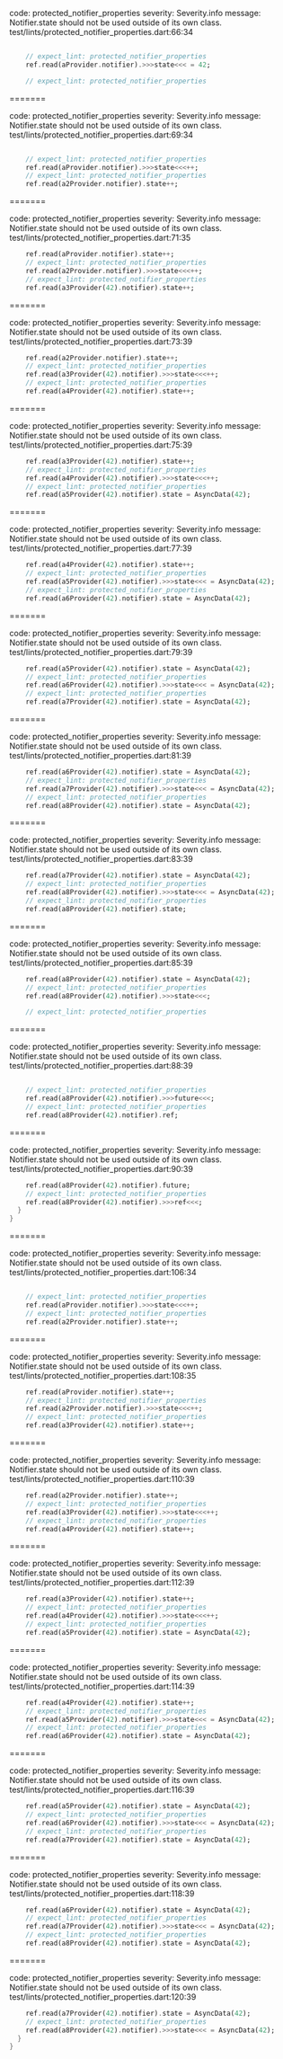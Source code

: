 code: protected_notifier_properties
severity: Severity.info
message: Notifier.state should not be used outside of its own class.
test/lints/protected_notifier_properties.dart:66:34

```dart

    // expect_lint: protected_notifier_properties
    ref.read(aProvider.notifier).>>>state<<< = 42;

    // expect_lint: protected_notifier_properties
```

=======

code: protected_notifier_properties
severity: Severity.info
message: Notifier.state should not be used outside of its own class.
test/lints/protected_notifier_properties.dart:69:34

```dart

    // expect_lint: protected_notifier_properties
    ref.read(aProvider.notifier).>>>state<<<++;
    // expect_lint: protected_notifier_properties
    ref.read(a2Provider.notifier).state++;
```

=======

code: protected_notifier_properties
severity: Severity.info
message: Notifier.state should not be used outside of its own class.
test/lints/protected_notifier_properties.dart:71:35

```dart
    ref.read(aProvider.notifier).state++;
    // expect_lint: protected_notifier_properties
    ref.read(a2Provider.notifier).>>>state<<<++;
    // expect_lint: protected_notifier_properties
    ref.read(a3Provider(42).notifier).state++;
```

=======

code: protected_notifier_properties
severity: Severity.info
message: Notifier.state should not be used outside of its own class.
test/lints/protected_notifier_properties.dart:73:39

```dart
    ref.read(a2Provider.notifier).state++;
    // expect_lint: protected_notifier_properties
    ref.read(a3Provider(42).notifier).>>>state<<<++;
    // expect_lint: protected_notifier_properties
    ref.read(a4Provider(42).notifier).state++;
```

=======

code: protected_notifier_properties
severity: Severity.info
message: Notifier.state should not be used outside of its own class.
test/lints/protected_notifier_properties.dart:75:39

```dart
    ref.read(a3Provider(42).notifier).state++;
    // expect_lint: protected_notifier_properties
    ref.read(a4Provider(42).notifier).>>>state<<<++;
    // expect_lint: protected_notifier_properties
    ref.read(a5Provider(42).notifier).state = AsyncData(42);
```

=======

code: protected_notifier_properties
severity: Severity.info
message: Notifier.state should not be used outside of its own class.
test/lints/protected_notifier_properties.dart:77:39

```dart
    ref.read(a4Provider(42).notifier).state++;
    // expect_lint: protected_notifier_properties
    ref.read(a5Provider(42).notifier).>>>state<<< = AsyncData(42);
    // expect_lint: protected_notifier_properties
    ref.read(a6Provider(42).notifier).state = AsyncData(42);
```

=======

code: protected_notifier_properties
severity: Severity.info
message: Notifier.state should not be used outside of its own class.
test/lints/protected_notifier_properties.dart:79:39

```dart
    ref.read(a5Provider(42).notifier).state = AsyncData(42);
    // expect_lint: protected_notifier_properties
    ref.read(a6Provider(42).notifier).>>>state<<< = AsyncData(42);
    // expect_lint: protected_notifier_properties
    ref.read(a7Provider(42).notifier).state = AsyncData(42);
```

=======

code: protected_notifier_properties
severity: Severity.info
message: Notifier.state should not be used outside of its own class.
test/lints/protected_notifier_properties.dart:81:39

```dart
    ref.read(a6Provider(42).notifier).state = AsyncData(42);
    // expect_lint: protected_notifier_properties
    ref.read(a7Provider(42).notifier).>>>state<<< = AsyncData(42);
    // expect_lint: protected_notifier_properties
    ref.read(a8Provider(42).notifier).state = AsyncData(42);
```

=======

code: protected_notifier_properties
severity: Severity.info
message: Notifier.state should not be used outside of its own class.
test/lints/protected_notifier_properties.dart:83:39

```dart
    ref.read(a7Provider(42).notifier).state = AsyncData(42);
    // expect_lint: protected_notifier_properties
    ref.read(a8Provider(42).notifier).>>>state<<< = AsyncData(42);
    // expect_lint: protected_notifier_properties
    ref.read(a8Provider(42).notifier).state;
```

=======

code: protected_notifier_properties
severity: Severity.info
message: Notifier.state should not be used outside of its own class.
test/lints/protected_notifier_properties.dart:85:39

```dart
    ref.read(a8Provider(42).notifier).state = AsyncData(42);
    // expect_lint: protected_notifier_properties
    ref.read(a8Provider(42).notifier).>>>state<<<;

    // expect_lint: protected_notifier_properties
```

=======

code: protected_notifier_properties
severity: Severity.info
message: Notifier.state should not be used outside of its own class.
test/lints/protected_notifier_properties.dart:88:39

```dart

    // expect_lint: protected_notifier_properties
    ref.read(a8Provider(42).notifier).>>>future<<<;
    // expect_lint: protected_notifier_properties
    ref.read(a8Provider(42).notifier).ref;
```

=======

code: protected_notifier_properties
severity: Severity.info
message: Notifier.state should not be used outside of its own class.
test/lints/protected_notifier_properties.dart:90:39

```dart
    ref.read(a8Provider(42).notifier).future;
    // expect_lint: protected_notifier_properties
    ref.read(a8Provider(42).notifier).>>>ref<<<;
  }
}
```

=======

code: protected_notifier_properties
severity: Severity.info
message: Notifier.state should not be used outside of its own class.
test/lints/protected_notifier_properties.dart:106:34

```dart

    // expect_lint: protected_notifier_properties
    ref.read(aProvider.notifier).>>>state<<<++;
    // expect_lint: protected_notifier_properties
    ref.read(a2Provider.notifier).state++;
```

=======

code: protected_notifier_properties
severity: Severity.info
message: Notifier.state should not be used outside of its own class.
test/lints/protected_notifier_properties.dart:108:35

```dart
    ref.read(aProvider.notifier).state++;
    // expect_lint: protected_notifier_properties
    ref.read(a2Provider.notifier).>>>state<<<++;
    // expect_lint: protected_notifier_properties
    ref.read(a3Provider(42).notifier).state++;
```

=======

code: protected_notifier_properties
severity: Severity.info
message: Notifier.state should not be used outside of its own class.
test/lints/protected_notifier_properties.dart:110:39

```dart
    ref.read(a2Provider.notifier).state++;
    // expect_lint: protected_notifier_properties
    ref.read(a3Provider(42).notifier).>>>state<<<++;
    // expect_lint: protected_notifier_properties
    ref.read(a4Provider(42).notifier).state++;
```

=======

code: protected_notifier_properties
severity: Severity.info
message: Notifier.state should not be used outside of its own class.
test/lints/protected_notifier_properties.dart:112:39

```dart
    ref.read(a3Provider(42).notifier).state++;
    // expect_lint: protected_notifier_properties
    ref.read(a4Provider(42).notifier).>>>state<<<++;
    // expect_lint: protected_notifier_properties
    ref.read(a5Provider(42).notifier).state = AsyncData(42);
```

=======

code: protected_notifier_properties
severity: Severity.info
message: Notifier.state should not be used outside of its own class.
test/lints/protected_notifier_properties.dart:114:39

```dart
    ref.read(a4Provider(42).notifier).state++;
    // expect_lint: protected_notifier_properties
    ref.read(a5Provider(42).notifier).>>>state<<< = AsyncData(42);
    // expect_lint: protected_notifier_properties
    ref.read(a6Provider(42).notifier).state = AsyncData(42);
```

=======

code: protected_notifier_properties
severity: Severity.info
message: Notifier.state should not be used outside of its own class.
test/lints/protected_notifier_properties.dart:116:39

```dart
    ref.read(a5Provider(42).notifier).state = AsyncData(42);
    // expect_lint: protected_notifier_properties
    ref.read(a6Provider(42).notifier).>>>state<<< = AsyncData(42);
    // expect_lint: protected_notifier_properties
    ref.read(a7Provider(42).notifier).state = AsyncData(42);
```

=======

code: protected_notifier_properties
severity: Severity.info
message: Notifier.state should not be used outside of its own class.
test/lints/protected_notifier_properties.dart:118:39

```dart
    ref.read(a6Provider(42).notifier).state = AsyncData(42);
    // expect_lint: protected_notifier_properties
    ref.read(a7Provider(42).notifier).>>>state<<< = AsyncData(42);
    // expect_lint: protected_notifier_properties
    ref.read(a8Provider(42).notifier).state = AsyncData(42);
```

=======

code: protected_notifier_properties
severity: Severity.info
message: Notifier.state should not be used outside of its own class.
test/lints/protected_notifier_properties.dart:120:39

```dart
    ref.read(a7Provider(42).notifier).state = AsyncData(42);
    // expect_lint: protected_notifier_properties
    ref.read(a8Provider(42).notifier).>>>state<<< = AsyncData(42);
  }
}
```
